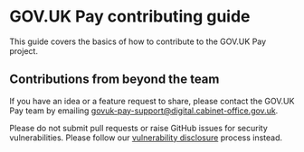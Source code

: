 # GOV.UK Pay contributing guide

This guide covers the basics of how to contribute to the GOV.UK Pay project.

## Contributions from beyond the team
If you have an idea or a feature request to share, please contact the GOV.UK Pay team by emailing govuk-pay-support@digital.cabinet-office.gov.uk. 

Please do not submit pull requests or raise GitHub issues for security vulnerabilities. Please follow our [vulnerability disclosure](https://github.com/alphagov/pay-webhooks/blob/main/README.md#vulnerability-disclosure) process instead.
